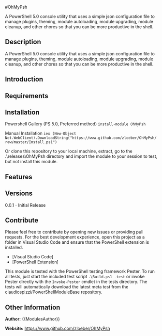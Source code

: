 ﻿#OhMyPsh

A PowerShell 5.0 console utility that uses a simple json configuration file to manage plugins, theming, module autoloading, module upgrading, module cleanup, and other chores so that you can be more productive in the shell.

## Description

A PowerShell 5.0 console utility that uses a simple json configuration file to manage plugins, theming, module autoloading, module upgrading, module cleanup, and other chores so that you can be more productive in the shell.

## Introduction

## Requirements

## Installation

Powershell Gallery (PS 5.0, Preferred method)
`install-module OhMyPsh`

Manual Installation
`iex (New-Object Net.WebClient).DownloadString("https://www.github.com/zloeber/OhMyPsh/raw/master/Install.ps1")`

Or clone this repository to your local machine, extract, go to the .\releases\OhMyPsh directory 
and import the module to your session to test, but not install this module.

## Features

## Versions

0.0.1 - Initial Release

## Contribute

Please feel free to contribute by opening new issues or providing pull requests.
For the best development experience, open this project as a folder in Visual
Studio Code and ensure that the PowerShell extension is installed.

* [Visual Studio Code]
* [PowerShell Extension]

This module is tested with the PowerShell testing framework Pester. To run all
tests, just start the included test script `.\Build.ps1 -test` or invoke Pester
directly with the `Invoke-Pester` cmdlet in the tests directory. The tests will automatically download
the latest meta test from the claudiospizzi/PowerShellModuleBase repository.

## Other Information

**Author:** {{ModulesAuthor}}

**Website:** https://www.github.com/zloeber/OhMyPsh
